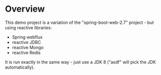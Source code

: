 # Overview

This demo project is a variation of the "spring-boot-web-2.7" project - but using reactive libraries:

- Spring webflux
- reactive JDBC
- reactive Mongo
- reactive Redis

It is run exactly in the same way - just use a JDK 8 ("asdf" will pick the JDK automatically).

